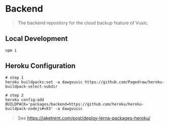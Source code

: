 # Backend
> The backend repository for the cloud backup feature of Vusic.

## Local Development
```
npm i
```

## Heroku Configuration
```
# step 1
heroku buildpacks:set -a dawgvusic https://github.com/Pagedraw/heroku-buildpack-select-subdir

# step 2
heroku config:add BUILDPACK='packages/backend=https://github.com/heroku/heroku-buildpack-nodejs#v83' -a dawgvusic
```
> See https://jaketrent.com/post/deploy-lerna-packages-heroku/